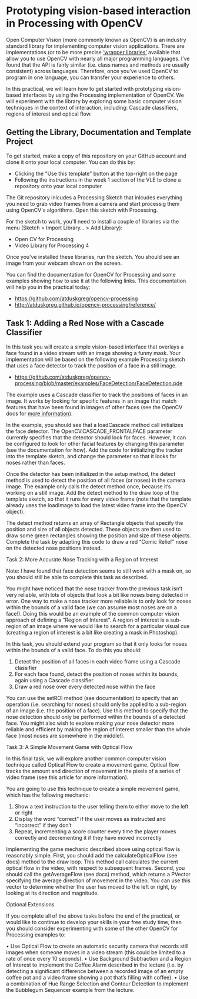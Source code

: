 # Prototyping vision-based interaction in Processing with OpenCV

Open Computer Vision (more commonly known as OpenCV) is an industry standard library for implementing computer vision applications. There are implementations (or to be more precise [‘wrapper libraries’](https://en.wikipedia.org/wiki/Wrapper_library) available that allow you to use OpenCV with nearly all major programming languages. I’ve found that the API is fairly similar (i.e. class names and methods are usually consistent) across languages. Therefore, once you’ve used OpenCV to program in one language, you can transfer your experience to others.

In this practical, we will learn how to get started with prototyping vision-based interfaces by using the Processing implementation of OpenCV. We will experiment with the library by exploring some basic computer vision techniques in the context of interaction, including: Cascade classifiers, regions of interest and optical flow.

## Getting the Library, Documentation and Template Project

To get started, make a copy of this repository on your GitHub account and clone it onto your local computer. You can do this by:

- Clicking the "Use this template" button at the top-right on the page
- Following the instructions in the week 1 section of the VLE to clone a repository onto your local computer

The Git repository inlcudes a Processing Sketch that inlcudes everything you need to grab video frames from a camera and start processig them using OpenCV's algorithms. Open this sketch with Processing.

For the sketch to work, you'll need to install a couple of libraries via the menu (Sketch > Import Library… > Add Library):

- Open CV for Processing
- Video Library for Processing 4

Once you've installed these libraries, run the sketch. You should see an image from your webcam shown on the screen.

You can find the documentation for OpenCV for Processing and some examples showing how to use it at the following links. This documentation will help you in the practical today:

- https://github.com/atduskgreg/opencv-processing
- http://atduskgreg.github.io/opencv-processing/reference/

## Task 1: Adding a Red Nose with a Cascade Classifier

In this task you will create a simple vision-based interface that overlays a face found in a video stream with an image showing a funny mask. Your implementation will be based on the following example Processing sketch that uses a face detector to track the position of a face in a still image. 

-	https://github.com/atduskgreg/opencv-processing/blob/master/examples/FaceDetection/FaceDetection.pde

The example uses a Cascade classifier to track the positions of faces in an image. It works by looking for specific features in an image that match features that have been found in images of other faces (see the OpenCV docs for [more information](http://docs.opencv.org/2.4/modules/objdetect/doc/cascade_classification.html?highlight=cascadeclassifier#cascadeclassifier)).

In the example, you should see that a loadCascade method call initializes the face detector. The OpenCV.CASCADE_FRONTALFACE parameter currently specifies that the detector should look for faces. However, it can be configured to look for other facial features by changing this parameter (see the documentation for how). Add the code for initializing the tracker into the template sketch, and change the parameter so that it looks for noses rather than faces.

Once the detector has been initialized in the setup method, the detect method is used to detect the position of all faces (or noses) in the camera image. The example only calls the detect method once, because it’s working on a still image. Add the detect method to the draw loop of the template sketch, so that it runs for every video frame (note that the template already uses the loadImage to load the latest video frame into the OpenCV object).

The detect method returns an array of Rectangle objects that specify the position and size of all objects detected. These objects are then used to draw some green rectangles showing the position and size of these objects. Complete the task by adapting this code to draw a red “Comic Relief” nose on the detected nose positions instead.

Task 2: More Accurate Nose Tracking with a Region of Interest

Note: I have found that face detection seems to still work with a mask on, so you should still be able to complete this task as described.

You might have noticed that the nose tracker from the previous task isn’t very reliable, with lots of objects that look a bit like noses being detected in error. One way to make a nose tracker more reliable is to only look for noses within the bounds of a valid face (we can assume most noses are on a face!). Doing this would be an example of the common computer vision approach of defining a “Region of Interest”. A region of interest is a sub-region of an image where we would like to search for a particular visual cue (creating a region of interest is a bit like creating a mask in Photoshop).

In this task, you should extend your program so that it only looks for noses within the bounds of a valid face. To do this you should:

1.	Detect the position of all faces in each video frame using a Cascade classifier
2.	For each face found, detect the position of noses within its bounds, again using a Cascade classifier
3.	Draw a red nose over every detected nose within the face

You can use the setROI method (see documentation) to specify that an operation (i.e. searching for noses) should only be applied to a sub-region of an image (i.e. the position of a face). Use this method to specify that the nose detection should only be performed within the bounds of a detected face. You might also wish to explore making your nose detector more reliable and efficient by making the region of interest smaller than the whole face (most noses are somewhere in the middle!).

Task 3: A Simple Movement Game with Optical Flow

In this final task, we will explore another common computer vision technique called Optical Flow to create a movement game. Optical flow tracks the amount and direction of movement in the pixels of a series of video frame (see this article for more information). 

You are going to use this technique to create a simple movement game, which has the following mechanic:

1.	Show a text instruction to the user telling them to either move to the left or right
2.	Display the word “correct” if the user moves as instructed and “incorrect” if they don’t
3.	Repeat, incrementing a score counter every time the player moves correctly and decrementing it if they have moved incorrectly

Implementing the game mechanic described above using optical flow is reasonably simple. First, you should add the calculateOpticalFlow (see docs) method to the draw loop. This method call calculates the current optical flow in the video, with respect to subsequent frames. Second, you should call the getAverageFlow (see docs) method, which returns a PVector specifying the average direction of movement in the video. You can use this vector to determine whether the user has moved to the left or right, by looking at its direction and magnitude. 
 
Optional Extensions

If you complete all of the above tasks before the end of the practical, or would like to continue to develop your skills in your free study time, then you should consider experimenting with some of the other OpenCV for Processing examples to:

•	Use Optical Flow to create an automatic security camera that records still images when someone moves in a video stream (this could be limited to a rate of once every 10 seconds). 
•	Use Background Subtraction and a Region of Interest to implement the Coffee Alarm described in the lecture (i.e. by detecting a significant difference between a recorded image of an empty coffee pot and a video frame showing a pot that’s filling with coffee).
•	Use a combination of Hue Range Selection and Contour Detection to implement the Bubblegum Sequencer example from the lecture.

